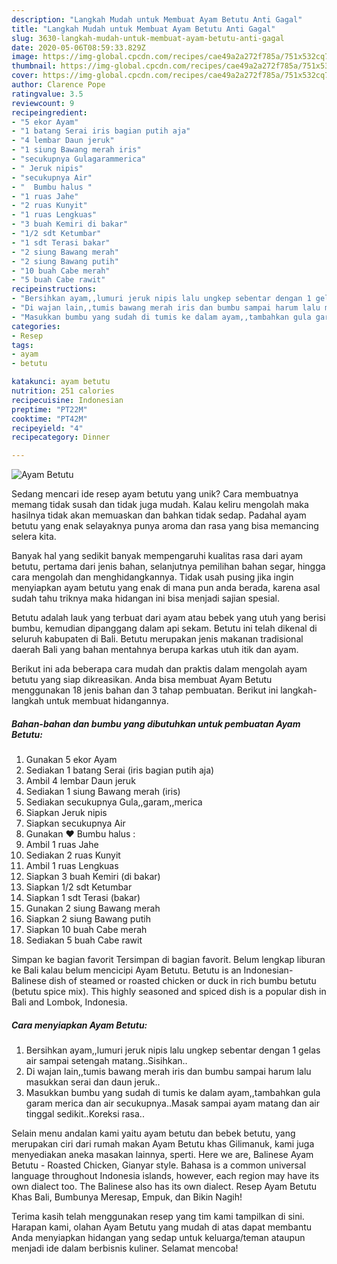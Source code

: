 ```yaml
---
description: "Langkah Mudah untuk Membuat Ayam Betutu Anti Gagal"
title: "Langkah Mudah untuk Membuat Ayam Betutu Anti Gagal"
slug: 3630-langkah-mudah-untuk-membuat-ayam-betutu-anti-gagal
date: 2020-05-06T08:59:33.829Z
image: https://img-global.cpcdn.com/recipes/cae49a2a272f785a/751x532cq70/ayam-betutu-foto-resep-utama.jpg
thumbnail: https://img-global.cpcdn.com/recipes/cae49a2a272f785a/751x532cq70/ayam-betutu-foto-resep-utama.jpg
cover: https://img-global.cpcdn.com/recipes/cae49a2a272f785a/751x532cq70/ayam-betutu-foto-resep-utama.jpg
author: Clarence Pope
ratingvalue: 3.5
reviewcount: 9
recipeingredient:
- "5 ekor Ayam"
- "1 batang Serai iris bagian putih aja"
- "4 lembar Daun jeruk"
- "1 siung Bawang merah iris"
- "secukupnya Gulagarammerica"
- " Jeruk nipis"
- "secukupnya Air"
- "  Bumbu halus "
- "1 ruas Jahe"
- "2 ruas Kunyit"
- "1 ruas Lengkuas"
- "3 buah Kemiri di bakar"
- "1/2 sdt Ketumbar"
- "1 sdt Terasi bakar"
- "2 siung Bawang merah"
- "2 siung Bawang putih"
- "10 buah Cabe merah"
- "5 buah Cabe rawit"
recipeinstructions:
- "Bersihkan ayam,,lumuri jeruk nipis lalu ungkep sebentar dengan 1 gelas air sampai setengah matang..Sisihkan.."
- "Di wajan lain,,tumis bawang merah iris dan bumbu sampai harum lalu masukkan serai dan daun jeruk.."
- "Masukkan bumbu yang sudah di tumis ke dalam ayam,,tambahkan gula garam merica dan air secukupnya..Masak sampai ayam matang dan air tinggal sedikit..Koreksi rasa.."
categories:
- Resep
tags:
- ayam
- betutu

katakunci: ayam betutu 
nutrition: 251 calories
recipecuisine: Indonesian
preptime: "PT22M"
cooktime: "PT42M"
recipeyield: "4"
recipecategory: Dinner

---
```



![Ayam Betutu](https://img-global.cpcdn.com/recipes/cae49a2a272f785a/751x532cq70/ayam-betutu-foto-resep-utama.jpg)

Sedang mencari ide resep ayam betutu yang unik? Cara membuatnya memang tidak susah dan tidak juga mudah. Kalau keliru mengolah maka hasilnya tidak akan memuaskan dan bahkan tidak sedap. Padahal ayam betutu yang enak selayaknya punya aroma dan rasa yang bisa memancing selera kita.

Banyak hal yang sedikit banyak mempengaruhi kualitas rasa dari ayam betutu, pertama dari jenis bahan, selanjutnya pemilihan bahan segar, hingga cara mengolah dan menghidangkannya. Tidak usah pusing jika ingin menyiapkan ayam betutu yang enak di mana pun anda berada, karena asal sudah tahu triknya maka hidangan ini bisa menjadi sajian spesial.

Betutu adalah lauk yang terbuat dari ayam atau bebek yang utuh yang berisi bumbu, kemudian dipanggang dalam api sekam. Betutu ini telah dikenal di seluruh kabupaten di Bali. Betutu merupakan jenis makanan tradisional daerah Bali yang bahan mentahnya berupa karkas utuh itik dan ayam.


Berikut ini ada beberapa cara mudah dan praktis dalam mengolah ayam betutu yang siap dikreasikan. Anda bisa membuat Ayam Betutu menggunakan 18 jenis bahan dan 3 tahap pembuatan. Berikut ini langkah-langkah untuk membuat hidangannya.

<!--inarticleads1-->

##### Bahan-bahan dan bumbu yang dibutuhkan untuk pembuatan Ayam Betutu:

1. Gunakan 5 ekor Ayam
1. Sediakan 1 batang Serai (iris bagian putih aja)
1. Ambil 4 lembar Daun jeruk
1. Sediakan 1 siung Bawang merah (iris)
1. Sediakan secukupnya Gula,,garam,,merica
1. Siapkan  Jeruk nipis
1. Siapkan secukupnya Air
1. Gunakan  ♥ Bumbu halus :
1. Ambil 1 ruas Jahe
1. Sediakan 2 ruas Kunyit
1. Ambil 1 ruas Lengkuas
1. Siapkan 3 buah Kemiri (di bakar)
1. Siapkan 1/2 sdt Ketumbar
1. Siapkan 1 sdt Terasi (bakar)
1. Gunakan 2 siung Bawang merah
1. Siapkan 2 siung Bawang putih
1. Siapkan 10 buah Cabe merah
1. Sediakan 5 buah Cabe rawit


Simpan ke bagian favorit Tersimpan di bagian favorit. Belum lengkap liburan ke Bali kalau belum mencicipi Ayam Betutu. Betutu is an Indonesian-Balinese dish of steamed or roasted chicken or duck in rich bumbu betutu (betutu spice mix). This highly seasoned and spiced dish is a popular dish in Bali and Lombok, Indonesia. 

<!--inarticleads2-->

##### Cara menyiapkan Ayam Betutu:

1. Bersihkan ayam,,lumuri jeruk nipis lalu ungkep sebentar dengan 1 gelas air sampai setengah matang..Sisihkan..
1. Di wajan lain,,tumis bawang merah iris dan bumbu sampai harum lalu masukkan serai dan daun jeruk..
1. Masukkan bumbu yang sudah di tumis ke dalam ayam,,tambahkan gula garam merica dan air secukupnya..Masak sampai ayam matang dan air tinggal sedikit..Koreksi rasa..


Selain menu andalan kami yaitu ayam betutu dan bebek betutu, yang merupakan ciri dari rumah makan Ayam Betutu khas Gilimanuk, kami juga menyediakan aneka masakan lainnya, sperti. Here we are, Balinese Ayam Betutu - Roasted Chicken, Gianyar style. Bahasa is a common universal language throughout Indonesia islands, however, each region may have its own dialect too. The Balinese also has its own dialect. Resep Ayam Betutu Khas Bali, Bumbunya Meresap, Empuk, dan Bikin Nagih! 

Terima kasih telah menggunakan resep yang tim kami tampilkan di sini. Harapan kami, olahan Ayam Betutu yang mudah di atas dapat membantu Anda menyiapkan hidangan yang sedap untuk keluarga/teman ataupun menjadi ide dalam berbisnis kuliner. Selamat mencoba!
